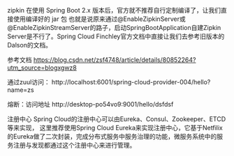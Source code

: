 zipkin
在使用 Spring Boot 2.x 版本后，官方就不推荐自行定制编译了，让我们直接使用编译好的 jar 包
也就是说原来通过@EnableZipkinServer或@EnableZipkinStreamServer的路子，启动SpringBootApplication自建Zipkin Server是不行了。Spring Cloud Finchley官方文档中直接让我们去参考旧版本的Dalson的文档。


参考文档
https://blog.csdn.net/zsf4748/article/details/80852264?utm_source=blogxgwz8

通过zuul访问：
http://localhost:6001/spring-cloud-provider-004/hello?name=zs


熔断：访问地址
http://desktop-po54vo9:9001/hello/dsfdsf


注册中心
Spring Cloud的注册中心可以由Eureka、Consul、Zookeeper、ETCD等来实现，
这里推荐使用Spring Cloud Eureka来实现注册中心，它基于Netfilix的Eureka做了二次封装，完成分布式服务中服务治理的功能，微服务系统中的服务注册与发现都通过这个注册中心来进行管理。
